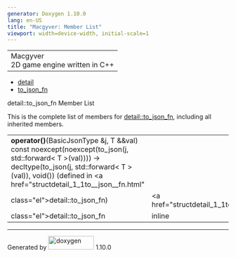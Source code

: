 ```yaml
---
generator: Doxygen 1.10.0
lang: en-US
title: "Macgyver: Member List"
viewport: width=device-width, initial-scale=1
---
```


<div id="top">

<div id="titlearea">

<table data-cellspacing="0" data-cellpadding="0">
<colgroup>
<col style="width: 100%" />
</colgroup>
<tbody>
<tr id="projectrow" class="odd">
<td id="projectalign"><div id="projectname">
Macgyver
</div>
<div id="projectbrief">
2D game engine written in C++
</div></td>
</tr>
</tbody>
</table>

</div>

<div id="main-nav">

</div>

<div id="nav-path" class="navpath">

- <a href="namespacedetail.html" class="el">detail</a>
- <a href="structdetail_1_1to__json__fn.html" class="el">to_json_fn</a>

</div>

</div>

<div class="header">

<div class="headertitle">

<div class="title">

detail::to_json_fn Member List

</div>

</div>

</div>

<div class="contents">

This is the complete list of members for
<a href="structdetail_1_1to__json__fn.html"
class="el">detail::to_json_fn</a>, including all inherited members.

|                                                                                                                                                                                                                             |                                             |                                    |
|-----------------------------------------------------------------------------------------------------------------------------------------------------------------------------------------------------------------------------|---------------------------------------------|------------------------------------|
| **operator()**(BasicJsonType &j, T &&val) const noexcept(noexcept(to_json(j, std::forward\< T \>(val)))) -\> decltype(to_json(j, std::forward\< T \>(val)), void()) (defined in <a href="structdetail_1_1to__json__fn.html" 
 class="el">detail::to_json_fn</a>)                                                                                                                                                                                           | <a href="structdetail_1_1to__json__fn.html" 
                                                                                                                                                                                                                               class="el">detail::to_json_fn</a>            | <span class="mlabel">inline</span> |

</div>

------------------------------------------------------------------------

<span class="small">Generated
by [<img src="doxygen.svg" class="footer" width="104" height="31"
alt="doxygen" />](https://www.doxygen.org/index.html) 1.10.0</span>
